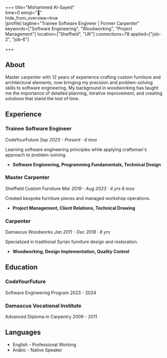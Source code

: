 +++ 
title="Mohammed Al-Sayed"  
time=0 
emoji="👤"  
hide_from_overview=true  
[profile] 
tagline="Trainee Software Engineer | Former Carpenter" 
keywords=["Software Engineering", "Woodworking", "Project Management"] 
location=["Sheffield", "UK"] 
connections=78 
applied=["job-2", "job-6"] 

+++

## About

Master carpenter with 12 years of experience crafting custom furniture and architectural elements, now bringing my precision and problem-solving skills to software engineering. My background in woodworking has taught me the importance of detailed planning, iterative improvement, and creating solutions that stand the test of time.

## Experience

### Trainee Software Engineer

CodeYourFuture
_Sep 2023 - Present · 4 mos_

Learning software engineering principles while applying craftsman's approach to problem-solving.

- **Software Engineering, Programming Fundamentals, Technical Design**

### Master Carpenter

Sheffield Custom Furniture
_Mar 2019 - Aug 2023 · 4 yrs 6 mos_

Created bespoke furniture pieces and managed workshop operations.

- **Project Management, Client Relations, Technical Drawing**

### Carpenter

Damascus Woodworks
_Jan 2011 - Dec 2018 · 8 yrs_

Specialized in traditional Syrian furniture design and restoration.

- **Woodworking, Design Implementation, Quality Control**

## Education

### CodeYourFuture

Software Engineering Program
2023 - 2024

### Damascus Vocational Institute

Advanced Diploma in Carpentry
2009 - 2011

## Languages

- English - Professional Working
- Arabic - Native Speaker
